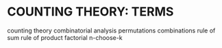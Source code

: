 # COUNTING THEORY: TERMS

counting theory
combinatorial analysis
permutations
combinations
rule of sum
rule of product
factorial
n-choose-k
